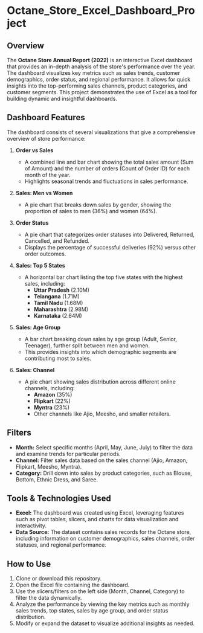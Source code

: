 # Octane_Store_Excel_Dashboard_Project

## Overview

The **Octane Store Annual Report (2022)** is an interactive Excel dashboard that provides an in-depth analysis of the store's performance over the year. The dashboard visualizes key metrics such as sales trends, customer demographics, order status, and regional performance. It allows for quick insights into the top-performing sales channels, product categories, and customer segments. This project demonstrates the use of Excel as a tool for building dynamic and insightful dashboards.

## Dashboard Features

The dashboard consists of several visualizations that give a comprehensive overview of store performance:

1. **Order vs Sales**
   - A combined line and bar chart showing the total sales amount (Sum of Amount) and the number of orders (Count of Order ID) for each month of the year.
   - Highlights seasonal trends and fluctuations in sales performance.

2. **Sales: Men vs Women**
   - A pie chart that breaks down sales by gender, showing the proportion of sales to men (36%) and women (64%).

3. **Order Status**
   - A pie chart that categorizes order statuses into Delivered, Returned, Cancelled, and Refunded.
   - Displays the percentage of successful deliveries (92%) versus other order outcomes.

4. **Sales: Top 5 States**
   - A horizontal bar chart listing the top five states with the highest sales, including:
     - **Uttar Pradesh** (2.10M)
     - **Telangana** (1.71M)
     - **Tamil Nadu** (1.68M)
     - **Maharashtra** (2.98M)
     - **Karnataka** (2.64M)

5. **Sales: Age Group**
   - A bar chart breaking down sales by age group (Adult, Senior, Teenager), further split between men and women.
   - This provides insights into which demographic segments are contributing most to sales.

6. **Sales: Channel**
   - A pie chart showing sales distribution across different online channels, including:
     - **Amazon** (35%)
     - **Flipkart** (22%)
     - **Myntra** (23%)
     - Other channels like Ajio, Meesho, and smaller retailers.

## Filters

- **Month:** Select specific months (April, May, June, July) to filter the data and examine trends for particular periods.
- **Channel:** Filter sales data based on the sales channel (Ajio, Amazon, Flipkart, Meesho, Myntra).
- **Category:** Drill down into sales by product categories, such as Blouse, Bottom, Ethnic Dress, and Saree.

## Tools & Technologies Used

- **Excel:** The dashboard was created using Excel, leveraging features such as pivot tables, slicers, and charts for data visualization and interactivity.
- **Data Source:** The dataset contains sales records for the Octane store, including information on customer demographics, sales channels, order statuses, and regional performance.

## How to Use

1. Clone or download this repository.
2. Open the Excel file containing the dashboard.
3. Use the slicers/filters on the left side (Month, Channel, Category) to filter the data dynamically.
4. Analyze the performance by viewing the key metrics such as monthly sales trends, top states, sales by age group, and order status distribution.
5. Modify or expand the dataset to visualize additional insights as needed.
